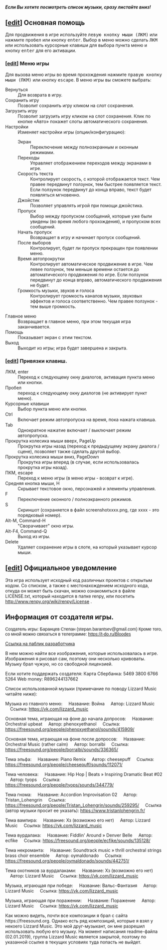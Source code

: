 <html>
<head>
    <meta charset="utf-8" />
<title>README</title>
<style>

BODY {
background: #fff;
color: #444;
padding-left: 20%;
padding-top: 1em;
padding-bottom: 1em;
padding-right: 20%;
font-family: sans-serif;
line-height: 1.6em;
}

DT {
font-weight: bold;
margin-top: .33em;
}

H2 {
color: #000;
margin-left: -2.5em;
}

H3 {
color: #000;
margin-left: -1.5em;
}

.editsection {
display: none;
}

</style>
</head>
<body>

<div id="renpy_help"></div>



<h5>Если Вы хотите посмотреть список музыки, сразу листайте вниз!</h5>
<p><a name="Basic_Help" id="Basic_Help"></a></p> 
<h2><span class="editsection">[<a href="/w/index.php?title=renpy/Help&amp;action=edit&amp;section=1" title="Edit section: Basic Help">edit</a>]</span> <span class="mw-headline">Основная помощь</span></h2> 
<p>Для продвижения в игре используйте <tt>левую кнопку мыши (ЛКМ)</tt> или нажмите <tt>пробел</tt> или кнопку <tt>enter</tt>. Выбор в меню можно сделать <tt>ЛКМ</tt> или использовать курсорные клавиши для выбора пункта меню и кнопку <tt>enter</tt> для его активации.</p> 
<p><a name="Game_Menu" id="Game_Menu"></a></p> 
<h3><span class="editsection">[<a href="/w/index.php?title=renpy/Help&amp;action=edit&amp;section=2" title="Edit section: Game Menu">edit</a>]</span> <span class="mw-headline">Меню игры</span></h3> 
<p>Для вызова меню игры во время прохождения нажмите <tt>правую кнопку мыши (ПКМ)</tt> или кнопку <tt>escape</tt>. В меню игры вы сможете выбрать:</p> 
<dl> 
<dt>Вернуться</dt> 
<dd>Для возврата в игру.</dd> 
<dt>Сохранить игру</dt> 
<dd>Позволит сохранить игру кликом на слот сохранения.</dd> 
<dt>Загрузить игру</dt> 
<dd>Позволит загрузить игру кликом на слот сохранения. Клик по кнопке «Авто» покажет слоты автоматического сохранения.</dd> 
<dt>Настройки</dt> 
<dd>Изменяет настройки игры (опции/конфигурацию):
<dl> 
<dt>Экран</dt> 
<dd>Переключение между полноэкранным и оконным режимами.</dd> 
<dt>Переходы</dt> 
<dd>Управляет отображением переходов между экранами в игре.</dd> 
<dt>Скорость текста</dt> 
<dd>Контролирует скорость, с которой отображается текст. Чем правее передвинут ползунок, тем быстрее появляется текст. Если ползунок передвинут до конца вправо, текст будет появляться мгновенно.</dd> 
<dt>Джойстик</dt> 
<dd>Позволяет управлять игрой при помощи джойстика.</dd> 
<dt>Пропуск</dt> 
<dd>Выбор между пропуском сообщений, которые уже были увидены (во время любого прохождения), и пропуском всех сообщений.</dd> 
<dt>Начать пропуск</dt> 
<dd>Возвращает в игру и начинает пропуск сообщений.</dd> 
<dt>После выборов</dt> 
<dd>Контролирует, будет ли пропуск прекращен при появлении меню.</dd> 
<dt>Время автопрокрутки</dt> 
<dd>Контролирует автоматическое продвижение в игре. Чем левее ползунок, тем меньше времени остается до автоматического продвижения по игре. Если ползунок передвинут до конца вправо, автоматического продвижения не будет.</dd> 
<dt>Громкость музыки, звуков и голоса</dt> 
<dd>Контролирует громкость каналов музыки, звуковых эффектов и голоса соответственно. Чем правее ползунок - тем выше громкость.</dd> 
</dl> 
</dd> 
</dl> 
<dl> 
<dt>Главное меню</dt> 
<dd>Возвращает в главное меню, при этом текущая игра заканчивается.</dd> 
<dt>Помощь</dt> 
<dd>Показывает экран с этим текстом.</dd> 
<dt>Выход</dt> 
<dd>Выходит из игры; игра будет завершена и закрыта.</dd> 
</dl> 
<p><a name="Key_and_Mouse_Bindings" id="Key_and_Mouse_Bindings"></a></p> 
<h3><span class="editsection">[<a href="/w/index.php?title=renpy/Help&amp;action=edit&amp;section=3" title="Edit section: Key and Mouse Bindings">edit</a>]</span> <span class="mw-headline">Привязки клавиш.</span></h3> 
<dl> 
<dt>ЛКМ, enter</dt> 
<dd>Переход к следующему окну диалогов, активация пункта меню или кнопки.</dd> 
<dt>Пробел</dt> 
<dd>переход к следующему окну диалогов (не активирует пункт меню).</dd> 
<dt>Курсорные клавиши</dt> 
<dd>Выбор пункта меню или кнопки.</dd> 
<dt>Ctrl</dt> 
<dd>Включает режим автопропуска на время, пока нажата клавиша.</dd> 
<dt>Tab</dt> 
<dd>Однократное нажатие включает / выключает режим автопропуска.</dd> 
<dt>Прокрутка колесика мыши вверх, PageUp</dt> 
<dd>Прокрутка игры назад (переход к предыдущему экрану диалога / сцене), позволяет также сделать другой выбор.</dd> 
<dt>Прокрутка колесика мыши вниз, PageDown</dt> 
<dd>Прокрутка игры вперед (в случае, если использовалась прокрутка игры назад).</dd> 
<dt>ПКМ, escape</dt> 
<dd>Переход к меню игры (в меню игры - возврат к игре).</dd> 
<dt>Средняя кнопка мыши, H</dt> 
<dd>Скрывает текстовое окно, персонажей и элементы управления.</dd> 
<dt>F</dt> 
<dd>Переключение оконного / полноэкранного режимов.</dd> 
<dt>S</dt> 
<dd>Скриншот (сохраняется в файл screenshotxxxx.png, где xxxx - это порядковый номер).</dd> 
<dt>Alt-M, Command-H</dt> 
<dd>"Сворачивает" окно игры.</dd> 
<dt>Alt-F4, Command-Q</dt> 
<dd>Выход из игры.</dd> 
<dt>Delete</dt> 
<dd>Удаляет сохранение игры в слоте, на который указывает курсор мыши.</dd> 
</dl> 
<p><a name="Legal_Notice" id="Legal_Notice"></a></p> 
<h2><span class="editsection">[<a href="/w/index.php?title=renpy/Help&amp;action=edit&amp;section=4" title="Edit section: Legal Notice">edit</a>]</span> <span class="mw-headline">Официальное уведомление</span></h2> 
<p>Эта игра использует исходный код различных проектов с открытым кодом. Со списком, а также с местонахождением исходного кода, откуда он может быть скачан, можно ознакомиться в файле LICENSE.txt, который находится в папке renpy, или посетить <a href="http://www.renpy.org/wiki/renpy/License" class="external free" title="http://www.renpy.org/wiki/renpy/License" rel="nofollow">http://www.renpy.org/wiki/renpy/License</a> .</p> 
<h2><span class="mw-headline">Информация от создателя игры.</span></h2> 
<p  style="font-family: Verdana, Arial, Helvetica, sans-serif;">
Создатель игры: Баранцев Степан (stepan.barantsev@gmail.com)
Кроме того, со мной можно связаться в телеграмме: <a href=https://t-do.ru/Bloodes>https://t-do.ru/Bloodes</a>

<a href=https://vk.com/public173190076>Ссылка на паблик разработчика</a>

В нем можно найти все изображения, которые использовалась в игре.
Изображения я рисовал сам, поэтому они несколько кривоваты. Музыку брал чужую, но со свободной лицензией.
                
Если хотите поддержать создателя:
    Карта Сбербанка: 5469 3800 6766 5264
    Web money: R896244137662
	
Список использованной музыки (примечание по поводу Lizzard Music читайте ниже):
	
Музыка из главного меню: 
	&nbsp;&nbsp;&nbsp;&nbsp;Название: Война
	&nbsp;&nbsp;&nbsp;&nbsp;Автор: Lizzard Music
	&nbsp;&nbsp;&nbsp;&nbsp;Cсылка: <a href=https://vk.com/lizzard_music>https://vk.com/lizzard_music</a> 
	
Основная тема, играющая на фоне до начала допросов: 
		&nbsp;&nbsp;&nbsp;&nbsp;Название: Orchestral upbeat
		&nbsp;&nbsp;&nbsp;&nbsp;Автор: phenoxyethanol
		&nbsp;&nbsp;&nbsp;&nbsp;Cсылка: <a href=https://freesound.org/people/phenoxyethanol/sounds/415909/>https://freesound.org/people/phenoxyethanol/sounds/415909/</a> 
	
Основная тема, играющая на фоне после допросов: 
	&nbsp;&nbsp;&nbsp;&nbsp;Название: Orchestral Music (rather calm)
	&nbsp;&nbsp;&nbsp;&nbsp;Автор: borralbi
	&nbsp;&nbsp;&nbsp;&nbsp;Cсылка: <a href=https://freesound.org/people/borralbi/sounds/336365/>https://freesound.org/people/borralbi/sounds/336365/</a> 
	
Тема эльфа:
	&nbsp;&nbsp;&nbsp;&nbsp;Название: Piano Remix 
	&nbsp;&nbsp;&nbsp;&nbsp;Автор: cheesepuff 
	&nbsp;&nbsp;&nbsp;&nbsp;Cсылка: <a href=https://freesound.org/people/cheesepuff/sounds/112071/>https://freesound.org/people/cheesepuff/sounds/112071/</a> 
	
Тема человека: 
	&nbsp;&nbsp;&nbsp;&nbsp;Название: Hip Hop | Beats » Inspiring Dramatic Beat #02
	&nbsp;&nbsp;&nbsp;&nbsp;Автор: tyops
	&nbsp;&nbsp;&nbsp;&nbsp;Cсылка: <a href=https://freesound.org/people/tyops/sounds/344779/>https://freesound.org/people/tyops/sounds/344779/</a> 
	
Тема гнома:
	&nbsp;&nbsp;&nbsp;&nbsp;Название: Accordion Improvisation 02
	&nbsp;&nbsp;&nbsp;&nbsp;Автор: Tristan_Lohengrin
	&nbsp;&nbsp;&nbsp;&nbsp;Ссылка: <a href=https://freesound.org/people/Tristan_Lohengrin/sounds/259295/>https://freesound.org/people/Tristan_Lohengrin/sounds/259295/</a>
	&nbsp;&nbsp;&nbsp;&nbsp;Cсылка (автор музыки просит ее указать): <a href=https://www.tristanlohengrin.fr/>https://www.tristanlohengrin.fr/</a>
	
Тема вампира: 
	&nbsp;&nbsp;&nbsp;&nbsp;Название: Хз (возможно его нет)
	&nbsp;&nbsp;&nbsp;&nbsp;Автор: Lizzard Music
	&nbsp;&nbsp;&nbsp;&nbsp;Cсылка: <a href=https://vk.com/lizzard_music>https://vk.com/lizzard_music</a> 
	
Тема вурдалака: 
	&nbsp;&nbsp;&nbsp;&nbsp;Название: Fiddlin' Around » Denver Belle 
	&nbsp;&nbsp;&nbsp;&nbsp;Автор: ecfike
	&nbsp;&nbsp;&nbsp;&nbsp;Cсылка: <a href=https://freesound.org/people/ecfike/sounds/135128/>https://freesound.org/people/ecfike/sounds/135128/</a> 
	
Тема некроманта: 
	&nbsp;&nbsp;&nbsp;&nbsp;Название: Soundtrack music » thrill orchestral strings brass choir ensemble
	&nbsp;&nbsp;&nbsp;&nbsp;Автор: oymaldonado
	&nbsp;&nbsp;&nbsp;&nbsp;Cсылка: <a href=https://freesound.org/people/oymaldonado/sounds/442751/>https://freesound.org/people/oymaldonado/sounds/442751/</a> 
	
Тема охотников за вурдалаками: 
	&nbsp;&nbsp;&nbsp;&nbsp;Название: Хз (возможно его нет)
	&nbsp;&nbsp;&nbsp;&nbsp;Автор: Lizzard Music
	&nbsp;&nbsp;&nbsp;&nbsp;Cсылка: <a href=https://vk.com/lizzard_music>https://vk.com/lizzard_music</a>  
	
Музыка, играющая при победе: 
	&nbsp;&nbsp;&nbsp;&nbsp;Название: Вальс-Фантазия
	&nbsp;&nbsp;&nbsp;&nbsp;Автор: Lizzard Music
	&nbsp;&nbsp;&nbsp;&nbsp;Cсылка: <a href=https://vk.com/lizzard_music>https://vk.com/lizzard_music</a>  
	
Музыка, играющая при поражении:
	&nbsp;&nbsp;&nbsp;&nbsp;Название: Поражение
	&nbsp;&nbsp;&nbsp;&nbsp;Автор: Lizzard Music
	&nbsp;&nbsp;&nbsp;&nbsp;Cсылка: <a href=https://vk.com/lizzard_music>https://vk.com/lizzard_music</a> 
</p>
<p>
Как можно видеть, почти все композиции я брал с сайта https://freesound.org. Однако есть ряд композиций, которые я взял у некоего Lizzard Music.
Это мой друг-музыкант, он мне разрешил использовать любую его музыку. На момент написания readme-файла (02.01.2019), группа Lizzard Music является закрытой, поэтому по указанной ссылке в текущих условиях туда попасть не выйдет.
<p/>

</body>
</html>
